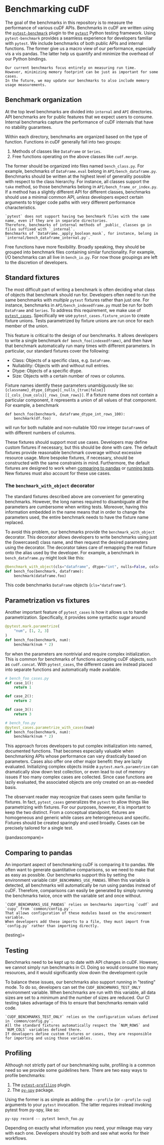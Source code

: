# Benchmarking cuDF

The goal of the benchmarks in this repository is to measure the performance of various cuDF APIs.
Benchmarks in cuDF are written using the
[`pytest-benchmark`](https://pytest-benchmark.readthedocs.io/en/latest/index.html) plugin to the
[`pytest`](https://docs.pytest.org/en/latest/) Python testing framework.
Using `pytest-benchmark` provides a seamless experience for developers familiar with `pytest`.
We include benchmarks of both public APIs and internal functions.
The former give us a macro view of our performance, especially vis a vis pandas.
The latter help us quantify and minimize the overhead of our Python bindings.

```{note}
Our current benchmarks focus entirely on measuring run time.
However, minimizing memory footprint can be just as important for some cases.
In the future, we may update our benchmarks to also include memory usage measurements.
```

## Benchmark organization

At the top level benchmarks are divided into `internal` and `API` directories.
API benchmarks are for public features that we expect users to consume.
Internal benchmarks capture the performance of cuDF internals that have no stability guarantees.

Within each directory, benchmarks are organized based on the type of function.
Functions in cuDF generally fall into two groups:

1. Methods of classes like `DataFrame` or `Series`.
2. Free functions operating on the above classes like `cudf.merge`.

The former should be organized into files named `bench_class.py`.
For example, benchmarks of `DataFrame.eval` belong in `API/bench_dataframe.py`.
Benchmarks should be written at the highest level of generality possible with respect to the class hierarchy.
For instance, all classes support the `take` method, so those benchmarks belong in `API/bench_frame_or_index.py`.
If a method has a slightly different API for different classes, benchmarks should use a minimal common API,
_unless_ developers expect certain arguments to trigger code paths with very different performance characteristics.

```{note}
`pytest` does not support having two benchmark files with the same name, even if they are in separate directories.
Therefore, benchmarks of internal methods of _public_ classes go in files suffixed with `_internal`.
Benchmarks of `DataFrame._apply_boolean_mask`, for instance, belong in `internal/bench_dataframe_internal.py`.
```

Free functions have more flexibility.
Broadly speaking, they should be grouped into benchmark files containing similar functionality.
For example, I/O benchmarks can all live in `bench_io.py`.
For now those groupings are left to the discretion of developers.

## Standard fixtures

The most difficult part of writing a benchmark is often deciding what class of objects that benchmark should run for.
Developers often need to run the same benchmarks with _multiple_ `pytest` fixtures rather than just one.
For instance, benchmarks in `API/bench_indexedframe.py` must be run for both `DataFrame` and `Series`.
To address this requirement, we make use of [`pytest_cases`](https://smarie.github.io/python-pytest-cases/).
Specifically we use `pytest_cases.fixture_union` to create fixture unions.
Tests parametrized by fixture unions are run once for each member of the union.

This feature is critical to the design of our benchmarks.
It allows developers to write a single benchmark `def bench_foo(indexedframe)`,
and then have that benchmark automatically run many times with different parameters.
In particular, our standard fixtures cover the following:

- Class: Objects of a specific class, e.g. `DataFrame`.
- Nullability: Objects with and without null entries.
- Dtype: Objects of a specific dtype.
- Size: Objects with a certain number of rows or columns.

Fixture names identify these parameters unambiguously like so:
`{classname}_dtype_{dtype}[_nulls_{true|false}][[_cols_{num_cols}]_rows_{num_rows}]`.
If a fixture name does not contain a particular component, it represents a union of all values of that component.
For example, a benchmark
```
def bench_foo(benchmark, dataframe_dtype_int_rows_100):
    benchmark(df.foo)
```
will run for both nullable and non-nullable 100 row integer `DataFrame`s of with different numbers of columns.

These fixtures should support most use cases.
Developers may define custom fixtures if necessary, but this should be done with care.
The default fixtures provide reasonable benchmark coverage without excessive resource usage.
More bespoke fixtures, if necessary, should be constructed with the same constraints in mind.
Furthermore, the default fixtures are designed to work when
[comparing to pandas](pandascompare) or [running tests](testing).
New fixtures must also account for these use cases.

### The `benchmark_with_object` decorator

The standard fixtures described above are convenient for generating benchmarks.
However, the long names required to disambiguate all the parameters are cumbersome when writing tests.
Moreover, having this information embedded in the name means that in order to change the parameters used,
the entire benchmark needs to have the fixture name replaced.

To avoid this problem, our benchmarks provide the `benchmark_with_object` decorator.
This decorator allows developers to write benchmarks using just the (lowercased) class name,
and then request the desired parameters using the decorator.
The decorator takes care of remapping the real fixture onto the alias used by the developer.
For example, a benchmark in `bench_dataframe.py` might look like this:

```python
@benchmark_with_object(cls="dataframe", dtype="int", nulls=False, cols=6)
def bench_foo(benchmark, dataframe):
    benchmark(dataframe.foo)
```

This code benchmarks `DataFrame` objects (`cls="dataframe"`).


## Parametrization vs fixtures

Another important feature of `pytest_cases` is how it allows us to handle parametrization.
Specifically, it provides some syntactic sugar around

```python
@pytest.mark.parametrize(
    "num", [1, 2, 3]
)
def bench_foo(benchmark, num):
    benchmark(num * 2)
```

for when the parameters are nontrivial and require complex initialization.
This is common for benchmarks of functions accepting cuDF objects, such as `cudf.concat`.
With `pytest_cases`, the different cases are instead placed into separate functions and automatically made available.

```python
# bench_foo_cases.py
def case_1():
    return 1

def case_2():
    return 2

def case_3():
    return 3

# bench_foo.py
@pytest_cases.parametrize_with_cases(num)
def bench_foo(benchmark, num):
    benchmark(num * 2)
```

This approach forces developers to put complex initialization into named, documented functions.
That becomes especially valuable when benchmarking APIs whose performance can vary drastically based on parameters.
Cases also offer one other major benefit: they are lazily evaluated.
Initializing complex objects inside a `pytest.mark.parametrize` can dramatically slow down test collection,
or even lead to out of memory issues if too many complex cases are collected.
Since case functions are lazily evaluated, the associated objects are only created on an as-needed basis.

The observant reader may recognize that cases seem quite familiar to fixtures.
In fact, `pytest_cases` generalizes the `pytest` to allow things like parametrizing with fixtures.
For our purposes, however, it is important to keep the two distinct.
From a conceptual standpoint, fixtures are homogeneous and generic while cases are heterogeneous and specific.
Fixtures should be created sparingly and used broadly.
Cases can be precisely tailored for a single test.

(pandascompare)=

## Comparing to pandas

An important aspect of benchmarking cuDF is comparing it to pandas.
We often want to generate quantitative comparisons, so we need to make that as easy as possible.
Our benchmarks support this by setting the environment variable `CUDF_BENCHMARKS_USE_PANDAS`.
When this variable is detected, all benchmarks will automatically be run using pandas instead of cuDF.
Therefore, comparisons can easily be generated by simply running the benchmarks twice,
once with the variable set and once without.

```{warning}
`CUDF_BENCHMARKS_USE_PANDAS` relies on benchmarks importing `cudf` and `cupy` from `common/config.py`.
That allows configuration of these modules based on the environment variable.
When developers add these imports to a file, they must import from `config.py` rather than importing directly.
```

(testing)=

## Testing

Benchmarks need to be kept up to date with API changes in cuDF.
However, we cannot simply run benchmarks in CI.
Doing so would consume too many resources, and it would significantly slow down the development cycle

To balance these issues, our benchmarks also support running in "testing" mode.
To do so, developers can set the `CUDF_BENCHMARKS_TEST_ONLY` environment variable.
When benchmarks are run with this variable, all data sizes are set to a minimum and the number of sizes are reduced.
Our CI testing takes advantage of this to ensure that benchmarks remain valid code.

```{warning}
`CUDF_BENCHMARKS_TEST_ONLY` relies on the configuration values defined in `common/config.py`.
All the standard fixtures automatically respect the `NUM_ROWS` and `NUM_COLS` variables defined there.
If developers define custom fixtures or cases, they are responsible for importing and using those variables.
```

## Profiling

Although not strictly part of our benchmarking suite, profiling is a common need so we provide some guidelines here.
There are two easy ways to profile benchmarks:
1. The [`pytest-profiling`](https://github.com/man-group/pytest-plugins/tree/master/pytest-profiling) plugin.
2. The [`py-spy`](https://github.com/benfred/py-spy) package.

Using the former is as simple as adding the `--profile` (or `--profile-svg`) arguments to your `pytest` invocation.
The latter requires instead invoking pytest from py-spy, like so:
```
py-spy record -- pytest bench_foo.py
```
Depending on exactly what information you need, your mileage may vary with each one.
Developers should try both and see what works for their workflows.
